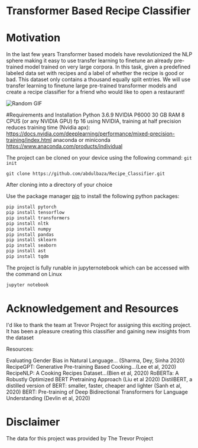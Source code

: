 # Transformer Based Recipe Classifier

# Motivation

In the last few years Transformer based models have revolutionized the NLP sphere
making it easy to use transfer learning to finetune an already pre-trained model
trained on very large corpora. In this task, given a predefined labeled data set with
recipes and a label of whether the recipe is good or bad.
This dataset only contains a thousand equally split entries. We will use transfer learning
to finetune large pre-trained transformer models and create a recipe classifier for a friend
who would like to open a restaurant!

![Random GIF](https://media.giphy.com/media/b5Hcaz7EPz26I/giphy.gif) 

#Requirements and Installation
Python 3.6.9
NVIDIA P6000 30 GB RAM 8 CPUS (or any NVIDIA GPU)
fp 16 using NVIDIA, training at half precision reduces training time (Nvidia apx): https://docs.nvidia.com/deeplearning/performance/mixed-precision-training/index.html
anaconda or miniconda https://www.anaconda.com/products/individual

The project can be cloned on your device using the following command:
```git init```

```git clone https://github.com/abdulbaza/Recipe_Classifier.git```

After cloning into a directory of your choice

Use the package manager [pip](https://pip.pypa.io/en/stable/) to install the following python packages:
```bash
pip install pytorch
pip install tensorflow
pip install transformers
pip install nltk
pip install numpy
pip install pandas
pip install sklearn
pip install seaborn
pip install ast
pip install tqdm
```
The project is fully runable in jupyternotebook which can be accessed with the command on Linux 
 ```bash
 jupyter notebook
```

# Acknowledgement and Resources
I'd like to thank the team at Trevor Project for assigning this exciting project. It has been a pleasure 
creating this classifier and gaining new insights from the dataset

Resources:

Evaluating Gender Bias in Natural Language... (Sharma, Dey, Sinha 2020)
RecipeGPT: Generative Pre-training Based Cooking...(Lee et al, 2020)
RecipeNLP: A Cooking Recipes Dataset...(Bien et al, 2020)
RoBERTa: A Robustly Optimized BERT Pretraining Approach (Liu et al 2020)
DistilBERT, a distilled version of BERT: smaller, faster, cheaper and lighter (Sanh et al, 2020)
BERT: Pre-training of Deep Bidirectional Transformers for Language Understanding (Devlin et al, 2020)

# Disclaimer
The data for this project was provided by The Trevor Project



